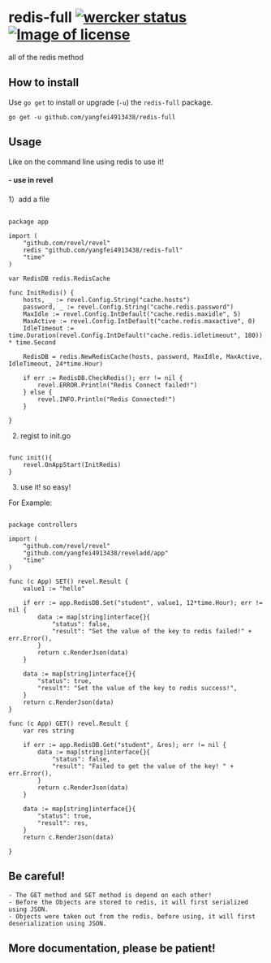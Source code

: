 # redis-full [![wercker status](https://app.wercker.com/status/5151a44054cbd71b158674b5b6093a6b/s/master "wercker status")](https://app.wercker.com/project/byKey/5151a44054cbd71b158674b5b6093a6b) [![Image of license](https://camo.githubusercontent.com/890acbdcb87868b382af9a4b1fac507b9659d9bf/68747470733a2f2f696d672e736869656c64732e696f2f62616467652f6c6963656e73652d4d49542d626c75652e737667)](https://github.com/yangfei4913438/redis-full/blob/master/LICENSE)         
all of the redis method

## How to install
Use `go get` to install or upgrade (`-u`) the `redis-full` package.

    go get -u github.com/yangfei4913438/redis-full

## Usage
Like on the command line using redis to use it! 

#### - use in revel

1）add a file

```golang

package app

import (
	"github.com/revel/revel"
	redis "github.com/yangfei4913438/redis-full"
	"time"
)

var RedisDB redis.RedisCache

func InitRedis() {
	hosts, _ := revel.Config.String("cache.hosts")
	password, _ := revel.Config.String("cache.redis.password")
	MaxIdle := revel.Config.IntDefault("cache.redis.maxidle", 5)
	MaxActive := revel.Config.IntDefault("cache.redis.maxactive", 0)
	IdleTimeout := time.Duration(revel.Config.IntDefault("cache.redis.idletimeout", 180)) * time.Second

	RedisDB = redis.NewRedisCache(hosts, password, MaxIdle, MaxActive, IdleTimeout, 24*time.Hour)

	if err := RedisDB.CheckRedis(); err != nil {
		revel.ERROR.Println("Redis Connect failed!")
	} else {
		revel.INFO.Println("Redis Connected!")
	}

}

```

2) regist to init.go 

```golang

func init(){
    revel.OnAppStart(InitRedis)
}

```

3) use it! so easy!

For Example:

```golang

package controllers

import (
	"github.com/revel/revel"
	"github.com/yangfei4913438/reveladd/app"
	"time"
)

func (c App) SET() revel.Result {
	value1 := "hello"

	if err := app.RedisDB.Set("student", value1, 12*time.Hour); err != nil {
		data := map[string]interface{}{
			"status": false,
			"result": "Set the value of the key to redis failed!" + err.Error(),
		}
		return c.RenderJson(data)
	}

	data := map[string]interface{}{
		"status": true,
		"result": "Set the value of the key to redis success!",
	}
	return c.RenderJson(data)
}

func (c App) GET() revel.Result {
	var res string

	if err := app.RedisDB.Get("student", &res); err != nil {
		data := map[string]interface{}{
			"status": false,
			"result": "Failed to get the value of the key! " + err.Error(),
		}
		return c.RenderJson(data)
	}

	data := map[string]interface{}{
		"status": true,
		"result": res,
	}
	return c.RenderJson(data)

}
```

## Be careful!
    - The GET method and SET method is depend on each other!
    - Before the Objects are stored to redis, it will first serialized using JSON.
    - Objects were taken out from the redis, before using, it will first deserialization using JSON.

## More documentation, please be patient!

